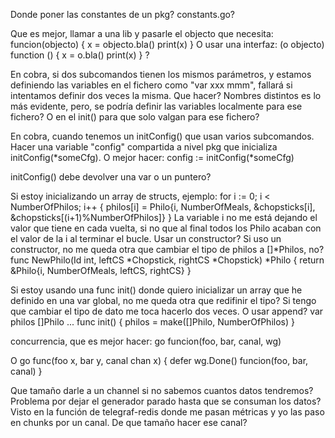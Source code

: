 Donde poner las constantes de un pkg?
constants.go?

Que es mejor, llamar a una lib y pasarle el objecto que necesita:
funcion(objecto) {
  x = objecto.bla()
  print(x)
}
O usar una interfaz:
(o objecto) function () {
  x = o.bla()
  print(x)
}
?


En cobra, si dos subcomandos tienen los mismos parámetros, y estamos definiendo las variables en el fichero como "var xxx mmm", fallará si intentamos definir dos veces la misma.
Que hacer? Nombres distintos es lo más evidente, pero, se podría definir las variables localmente para ese fichero? O en el init() para que solo valgan para ese fichero?



En cobra, cuando tenemos un initConfig() que usan varios subcomandos.
Hacer una variable "config" compartida a nivel pkg que inicializa initConfig(*someCfg).
O mejor hacer:
  config := initConfig(*someCfg)

initConfig() debe devolver una var o un puntero?



Si estoy inicializando un array de structs, ejemplo:
for i := 0; i < NumberOfPhilos; i++ {
  philos[i] = Philo{i, NumberOfMeals, &chopsticks[i], &chopsticks[(i+1)%NumberOfPhilos]}
}
La variable i no me está dejando el valor que tiene en cada vuelta, si no que al final todos los Philo acaban con el valor de la i al terminar el bucle.
Usar un constructor?
Si uso un constructor, no me queda otra que cambiar el tipo de philos a []*Philos, no?
func NewPhilo(Id int, leftCS *Chopstick, rightCS *Chopstick) *Philo {
  return &Philo{i, NumberOfMeals, leftCS, rightCS}
}


Si estoy usando una func init() donde quiero inicializar un array que he definido en una var global, no me queda otra que redifinir el tipo?
Si tengo que cambiar el tipo de dato me toca hacerlo dos veces. O usar append?
var philos []Philo
...
func init() {
  philos = make([]Philo, NumberOfPhilos)
}



concurrencia, que es mejor hacer:
go funcion(foo, bar, canal, wg)

O
go func(foo x, bar y, canal chan x) {
  defer wg.Done()
  funcion(foo, bar, canal)
}



Que tamaño darle a un channel si no sabemos cuantos datos tendremos?
Problema por dejar el generador parado hasta que se consuman los datos?
Visto en la función de telegraf-redis donde me pasan métricas y yo las paso en chunks por un canal. De que tamaño hacer ese canal?
